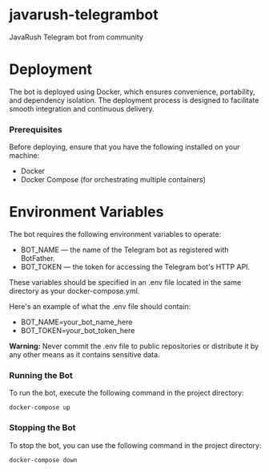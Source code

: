 # javarush-telegrambot
JavaRush Telegram bot from community

# Deployment
The bot is deployed using Docker, which ensures convenience, portability, and dependency isolation. The deployment process is designed to facilitate smooth integration and continuous delivery.

### Prerequisites
Before deploying, ensure that you have the following installed on your machine:

- Docker
- Docker Compose (for orchestrating multiple containers)

# Environment Variables
The bot requires the following environment variables to operate:

- BOT_NAME — the name of the Telegram bot as registered with BotFather.
- BOT_TOKEN — the token for accessing the Telegram bot's HTTP API.

These variables should be specified in an .env file located in the same directory as your docker-compose.yml. 

Here's an example of what the .env file should contain:

* BOT_NAME=your_bot_name_here
* BOT_TOKEN=your_bot_token_here

**Warning:** Never commit the .env file to public repositories or distribute it by any other means as it contains sensitive data.

### Running the Bot

To run the bot, execute the following command in the project directory:

`docker-compose up`


### Stopping the Bot

To stop the bot, you can use the following command in the project directory:

`docker-compose down`
